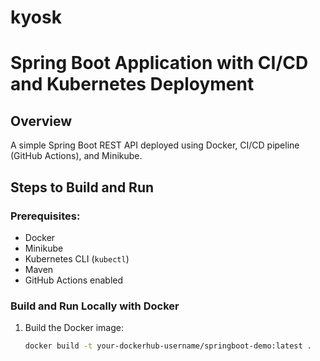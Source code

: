 # kyosk

# Spring Boot Application with CI/CD and Kubernetes Deployment

## Overview
A simple Spring Boot REST API deployed using Docker, CI/CD pipeline (GitHub Actions), and Minikube.

## Steps to Build and Run

### Prerequisites:
- Docker
- Minikube
- Kubernetes CLI (`kubectl`)
- Maven
- GitHub Actions enabled

### Build and Run Locally with Docker
1. Build the Docker image:
   ```bash
   docker build -t your-dockerhub-username/springboot-demo:latest .

